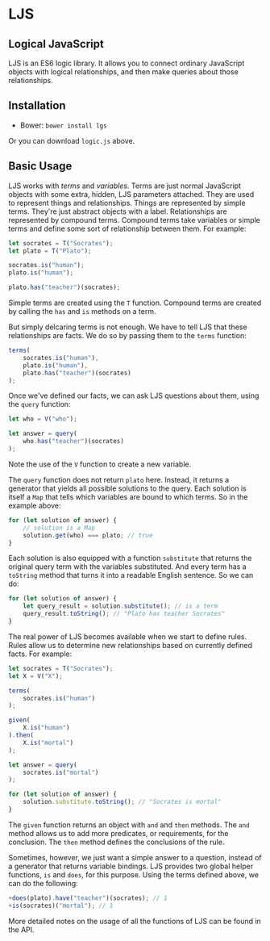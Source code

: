 # LJS
## Logical JavaScript

LJS is an ES6 logic library.  It allows you to connect ordinary JavaScript
objects with logical relationships, and then make queries about those
relationships.

## Installation

- Bower: `bower install lgs`

Or you can download `logic.js` above.

## Basic Usage

LJS works with *terms* and *variables*.  Terms are just normal JavaScript
objects with some extra, hidden, LJS parameters attached.  They are used to
represent things and relationships.  Things are represented by simple terms.
They're just abstract objects with a label.  Relationships are represented by
compound terms.  Compound terms take variables or simple terms and define some
sort of relationship between them.  For example:
```javascript
let socrates = T("Socrates");
let plato = T("Plato");

socrates.is("human");
plato.is("human");

plato.has("teacher")(socrates);
```
Simple terms are created using the `T` function.  Compound terms are created by
calling the `has` and `is` methods on a term.

But simply delcaring terms is not enough.  We have to tell LJS that these
relationships are facts.  We do so by passing them to the `terms` function:
```javascript
terms(
    socrates.is("human"),
    plato.is("human"),
    plato.has("teacher")(socrates)
);
```

Once we've defined our facts, we can ask LJS questions about them, using the
`query` function:
```javascript
let who = V("who");

let answer = query(
    who.has("teacher")(socrates)
);
```
Note the use of the `V` function to create a new variable.

The `query` function does not return `plato` here.  Instead, it returns a
generator that yields all possible solutions to the query.  Each solution is
itself a `Map` that tells which variables are bound to which terms.  So in the
example above:
```javascript
for (let solution of answer) {
    // solution is a Map
    solution.get(who) === plato; // true
}
``` 

Each solution is also equipped with a function `substitute` that returns the
original query term with the variables substituted.  And every term has a
`toString` method that turns it into a readable English sentence.  So we can
do:
```javascript
for (let solution of answer) {
    let query_result = solution.substitute(); // is a term 
    query_result.toString(); // "Plato has teacher Socrates"
}
``` 


The real power of LJS becomes available when we start to define rules.  Rules 
allow us to determine new relationships based on currently defined facts.  For 
example:
```javascript
let socrates = T("Socrates");
let X = V("X");

terms(
    socrates.is("human")
);

given(
    X.is("human")
).then(
    X.is("mortal")
);

let answer = query(
    socrates.is("mortal")
);

for (let solution of answer) {
    solution.substitute.toString(); // "Socrates is mortal"
}
```
The `given` function returns an object with `and` and `then` methods.  The `and`
method allows us to add more predicates, or requirements, for the conclusion.
The `then` method defines the conclusions of the rule.

Sometimes, however, we just want a simple answer to a question, instead of a
generator that returns variable bindings.  LJS provides two global helper
functions, `is` and `does`, for this purpose.  Using the terms defined above, we
can do the following:
```javascript
+does(plato).have("teacher")(socrates); // 1
+is(socrates)("mortal"); // 1
```


More detailed notes on the usage of all the functions of LJS can be found in the
API.
